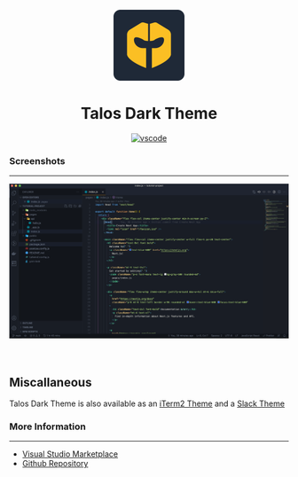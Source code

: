 <p align="center">
<img src="assets/logo.png" width="128"/>
</p>

<h1 align="center">Talos Dark Theme</h1>

<div align="center">

[![vscode](https://img.shields.io/badge/VS%20Code-Theme-success?style=for-the-badge&logo=microsoft&labelColor=1F2937&color=FAC124)](https://marketplace.visualstudio.com/items?itemName=damunga.talos-dark)

</div>

### Screenshots

---

<img src="assets/screenshot.png">

<br />
<br />
<br />

## Miscallaneous

Talos Dark Theme is also available as an [iTerm2 Theme](https://github.com/DavidAmunga/talos-dark-iterm2-theme) and a [Slack Theme](https://github.com/DavidAmunga/talos-dark-slack-theme)

### More Information

---

- <a href="https://marketplace.visualstudio.com/items?itemName=damunga.talos-dark">Visual Studio Marketplace</a>
- <a href="https://github.com/DavidAmunga/talos-dark-theme.git">Github Repository</a>

